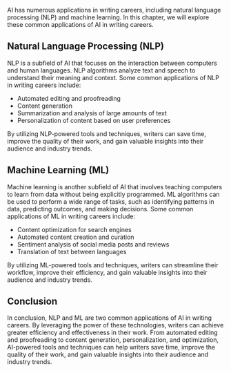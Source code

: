 

AI has numerous applications in writing careers, including natural language processing (NLP) and machine learning. In this chapter, we will explore these common applications of AI in writing careers.

Natural Language Processing (NLP)
---------------------------------

NLP is a subfield of AI that focuses on the interaction between computers and human languages. NLP algorithms analyze text and speech to understand their meaning and context. Some common applications of NLP in writing careers include:

* Automated editing and proofreading
* Content generation
* Summarization and analysis of large amounts of text
* Personalization of content based on user preferences

By utilizing NLP-powered tools and techniques, writers can save time, improve the quality of their work, and gain valuable insights into their audience and industry trends.

Machine Learning (ML)
---------------------

Machine learning is another subfield of AI that involves teaching computers to learn from data without being explicitly programmed. ML algorithms can be used to perform a wide range of tasks, such as identifying patterns in data, predicting outcomes, and making decisions. Some common applications of ML in writing careers include:

* Content optimization for search engines
* Automated content creation and curation
* Sentiment analysis of social media posts and reviews
* Translation of text between languages

By utilizing ML-powered tools and techniques, writers can streamline their workflow, improve their efficiency, and gain valuable insights into their audience and industry trends.

Conclusion
----------

In conclusion, NLP and ML are two common applications of AI in writing careers. By leveraging the power of these technologies, writers can achieve greater efficiency and effectiveness in their work. From automated editing and proofreading to content generation, personalization, and optimization, AI-powered tools and techniques can help writers save time, improve the quality of their work, and gain valuable insights into their audience and industry trends.
